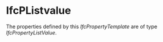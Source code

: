 IfcPListvalue
=============
The properties defined by this _IfcPropertyTemplate_ are of type
_IfcPropertyListValue_.


